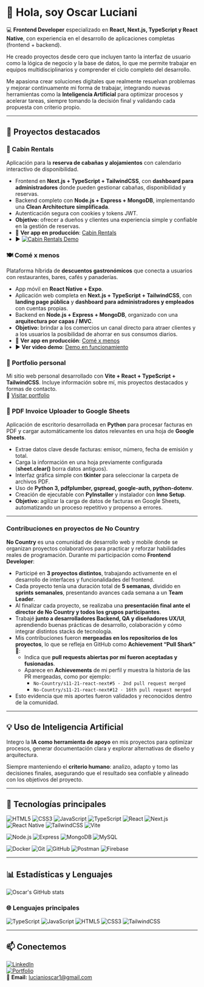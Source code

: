# 👋 Hola, soy Oscar Luciani

💻 **Frontend Developer** especializado en **React, Next.js, TypeScript y React Native**, con experiencia en el desarrollo de aplicaciones completas (frontend + backend).  

He creado proyectos desde cero que incluyen tanto la interfaz de usuario como la lógica de negocio y la base de datos, lo que me permite trabajar en equipos multidisciplinarios y comprender el ciclo completo del desarrollo.  

Me apasiona crear soluciones digitales que realmente resuelvan problemas y mejorar continuamente mi forma de trabajar, integrando nuevas herramientas como la **Inteligencia Artificial** para optimizar procesos y acelerar tareas, siempre tomando la decisión final y validando cada propuesta con criterio propio.

---

## 📌 Proyectos destacados

### 🏡 Cabin Rentals
Aplicación para la **reserva de cabañas y alojamientos** con calendario interactivo de disponibilidad.
- Frontend en **Next.js + TypeScript + TailwindCSS**, con **dashboard para administradores** donde pueden gestionar cabañas, disponibilidad y reservas.
- Backend completo con **Node.js + Express + MongoDB**, implementando una **Clean Architecture simplificada**.
- Autenticación segura con cookies y tokens JWT.
- **Objetivo:** ofrecer a dueños y clientes una experiencia simple y confiable en la gestión de reservas.
- 🔗 **Ver app en producción**: [Cabin Rentals](https://cabin-rentals-frontend.vercel.app)
- ▶️ [![Cabin Rentals Demo](https://img.youtube.com/vi/lTPsboqARaU/0.jpg)](https://youtu.be/lTPsboqARaU)

### 🍽️ Comé x menos
Plataforma híbrida de **descuentos gastronómicos** que conecta a usuarios con restaurantes, bares, cafés y panaderías.
- App móvil en **React Native + Expo**.
- Aplicación web completa en **Next.js + TypeScript + TailwindCSS**, con **landing page pública** y **dashboard para administradores y empleados** con cuentas propias.
- Backend en **Node.js + Express + MongoDB**, organizado con una **arquitectura por capas / MVC**.
- **Objetivo:** brindar a los comercios un canal directo para atraer clientes y a los usuarios la posibilidad de ahorrar en sus consumos diarios.
- 🔗 **Ver app en producción**: [Comé x menos](https://discount-project-web.vercel.app)
- ▶️ **Ver video demo**: [Demo en funcionamiento](https://discount-project-web.vercel.app/videos/demo-video-app-funcionando.mp4)

### 💼 Portfolio personal
Mi sitio web personal desarrollado con **Vite + React + TypeScript + TailwindCSS**.
Incluye información sobre mí, mis proyectos destacados y formas de contacto.  
🔗 [Visitar portfolio](https://oscar-luciani.netlify.app)

### 🧾 PDF Invoice Uploader to Google Sheets
Aplicación de escritorio desarrollada en **Python** para procesar facturas en PDF y cargar automáticamente los datos relevantes en una hoja de **Google Sheets**.
- Extrae datos clave desde facturas: emisor, número, fecha de emisión y total.
- Carga la información en una hoja previamente configurada (**sheet.clear()** borra datos antiguos).
- Interfaz gráfica simple con **tkinter** para seleccionar la carpeta de archivos PDF.
- Uso de **Python 3, pdfplumber, gspread, google-auth, python-dotenv**.
- Creación de ejecutable con **PyInstaller** y instalador con **Inno Setup**.
- **Objetivo:** agilizar la carga de datos de facturas en Google Sheets, automatizando un proceso repetitivo y propenso a errores.
 
---

### Contribuciones en proyectos de No Country  

**No Country** es una comunidad de desarrollo web y mobile donde se organizan proyectos colaborativos para practicar y reforzar habilidades reales de programación. Durante mi participación como **Frontend Developer**:  

- Participé en **3 proyectos distintos**, trabajando activamente en el desarrollo de interfaces y funcionalidades del frontend.  
- Cada proyecto tenía una duración total de **5 semanas**, dividido en **sprints semanales**, presentando avances cada semana a un **Team Leader**.  
- Al finalizar cada proyecto, se realizaba una **presentación final ante el director de No Country y todos los grupos participantes**.  
- Trabajé **junto a desarrolladores Backend, QA y diseñadores UX/UI**, aprendiendo buenas prácticas de desarrollo, colaboración y cómo integrar distintos stacks de tecnología.  
- Mis contribuciones fueron **mergeadas en los repositorios de los proyectos**, lo que se refleja en GitHub como **Achievement “Pull Shark”** 🦈:  
  - Indica que **pull requests abiertas por mí fueron aceptadas y fusionadas**.  
  - Aparece en **Achievements** de mi perfil y muestra la historia de las PR mergeadas, como por ejemplo:  
    - `No-Country/s11-21-react-next#5 · 2nd pull request merged`  
    - `No-Country/s11-21-react-next#12 · 16th pull request merged`  
- Esto evidencia que mis aportes fueron validados y reconocidos dentro de la comunidad.

---

## 💡 Uso de Inteligencia Artificial
Integro la **IA como herramienta de apoyo** en mis proyectos para optimizar procesos, generar documentación clara y explorar alternativas de diseño y arquitectura.  

Siempre manteniendo el **criterio humano**: analizo, adapto y tomo las decisiones finales, asegurando que el resultado sea confiable y alineado con los objetivos del proyecto.

---

## 🔧 Tecnologías principales  

![HTML5](https://img.shields.io/badge/HTML5-E34F26?logo=html5&logoColor=white)
![CSS3](https://img.shields.io/badge/CSS3-1572B6?logo=css3&logoColor=white)
![JavaScript](https://img.shields.io/badge/JavaScript-F7DF1E?logo=javascript&logoColor=black)
![TypeScript](https://img.shields.io/badge/TypeScript-3178C6?logo=typescript&logoColor=white)
![React](https://img.shields.io/badge/React-20232A?logo=react&logoColor=61DAFB)
![Next.js](https://img.shields.io/badge/Next.js-000000?logo=nextdotjs&logoColor=white)
![React Native](https://img.shields.io/badge/React_Native-20232A?logo=react&logoColor=61DAFB)
![TailwindCSS](https://img.shields.io/badge/TailwindCSS-06B6D4?logo=tailwindcss&logoColor=white)
![Vite](https://img.shields.io/badge/Vite-646CFF?logo=vite&logoColor=white)

![Node.js](https://img.shields.io/badge/Node.js-43853D?logo=node-dot-js&logoColor=white)
![Express](https://img.shields.io/badge/Express-000000?logo=express&logoColor=white)
![MongoDB](https://img.shields.io/badge/MongoDB-4EA94B?logo=mongodb&logoColor=white)
![MySQL](https://img.shields.io/badge/MySQL-4479A1?logo=mysql&logoColor=white)

![Docker](https://img.shields.io/badge/Docker-2496ED?logo=docker&logoColor=white)
![Git](https://img.shields.io/badge/Git-F05032?logo=git&logoColor=white)
![GitHub](https://img.shields.io/badge/GitHub-181717?logo=github&logoColor=white)
![Postman](https://img.shields.io/badge/Postman-FF6C37?logo=postman&logoColor=white)
![Firebase](https://img.shields.io/badge/Firebase-FFCA28?logo=firebase&logoColor=black)

---

## 📊 Estadísticas y Lenguajes  

![Oscar's GitHub stats](https://github-readme-stats.vercel.app/api?username=OLuciani&show_icons=true&theme=tokyonight)  

### 🌐 Lenguajes principales
![TypeScript](https://img.shields.io/badge/TypeScript-3178C6?logo=typescript&logoColor=white)
![JavaScript](https://img.shields.io/badge/JavaScript-F7DF1E?logo=javascript&logoColor=black)
![HTML5](https://img.shields.io/badge/HTML5-E34F26?logo=html5&logoColor=white)
![CSS3](https://img.shields.io/badge/CSS3-1572B6?logo=css3&logoColor=white)
![TailwindCSS](https://img.shields.io/badge/TailwindCSS-06B6D4?logo=tailwindcss&logoColor=white) 

---

## 📫 Conectemos  

[![LinkedIn](https://img.shields.io/badge/LinkedIn-0077B5?logo=linkedin&logoColor=white)](https://linkedin.com/in/oscarluciani)  
[![Portfolio](https://img.shields.io/badge/Portfolio-000?logo=vercel&logoColor=white)](https://oscar-luciani.netlify.app)  
📧 **Email:** lucianioscar1@gmail.com
